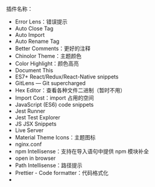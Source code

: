插件名称：

- Error Lens：错误提示
- Auto Close Tag
- Auto Import
- Auto Rename Tag
- Better Comments：更好的注释
- Chinolor Theme：主题颜色
- Color Highlight：颜色高亮
- Document This
- ES7+ React/Redux/React-Native snippets
- GitLens — Git supercharged
- Hex Editor：查看各种文件二进制（暂时不用）
- Import Cost：import 占用的空间
- JavaScript (ES6) code snippets
- Jest Runner
- Jest Test Explorer
- JS JSX Snippets
- Live Server
- Material Theme Icons：主题图标
- nginx.conf
- npm Intellisense：支持在导入语句中提供 npm 模块补全
- open in browser
- Path Intellisense：路径提示
- Prettier - Code formatter：代码格式化
- 